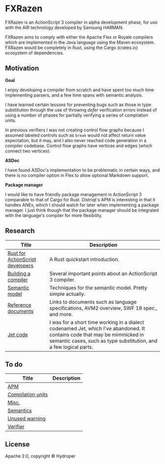 # FXRazen

FXRazen is an ActionScript 3 compiler in alpha development phase, for use with the AIR technology developed by Samsung HARMAN.

FXRazen aims to comply with either the Apache Flex or Royale compilers which are implemented in the Java language using the Maven ecosystem. FXRazen would be completely in Rust, using the Cargo (crates.io) ecosystem of dependencies.

## Motivation

**Goal**

I enjoy developing a compiler from scratch and have spent too much time implementing parsers, and a few time spans with semantic analysis.

I have learned certain lessons for preventing bugs such as those in type substitution through the use of throwing *defer* verification errors instead of using a number of phases for partially verifying a series of compilation units.

In previous verifiers I was not creating control flow graphs because I assumed labeled controls such as `break` would not affect return value expectation, but it may, and I also never reached code generation in a compiler codebase. Control flow graphs have vertices and edges (which connect two vertices).

**ASDoc**

I have found ASDoc's implementation to be problematic in certain ways, and there is no compiler option in Flex to allow optional Markdown support.

**Package manager**

I would like to have friendly package management in ActionScript 3 comparable to that of Cargo for Rust. Distriqt's APM is interesting in that it handles ANEs, which I should watch for later when implementing a package manager. I just think though that the package manager should be integrated with the language's compiler for more flexibility.

## Research

| Title | Description |
| ----- | ----------- |
| [Rust for ActionScript developers](https://github.com/hydroper/as3parser/wiki/Rust-for-ActionScript-developers) | A Rust quickstart introduction. |
| [Building a compiler](https://github.com/hydroper/as3parser/blob/master/docs/building-a-compiler.md) | Several important points about an ActionScript 3 compiler. |
| [Semantic model](https://github.com/hydroper/as3parser/wiki/Semantic-model) | Techniques for the semantic model. Pretty simple actually. |
| [Reference documents](https://github.com/hydroper/as3parser/blob/master/docs/references.md) | Links to documents such as language specifications, AVM2 overview, SWF 19 spec., and more. |
| [Jet code](https://github.com/hydroper-jet/privcompiler/tree/master/src/compiler) | I was for a short time working in a dialect codenamed Jet, which I've abandoned. It contains code that may be mimmicked in semantic cases, such as type substitution, and a few logical parts. |

## To do

| Title | Description |
| ----- | ----------- |
| [APM](todo/apm.md) | |
| [Compilation units](todo/compilation-units.md) | |
| [Misc.](todo/misc.md) | |
| [Semantics](todo/semantics.md) | |
| [Unused warning](todo/unused-warning.md) | |
| [Verifier](todo/verifier.md) | |

## License

Apache 2.0, copyright © Hydroper